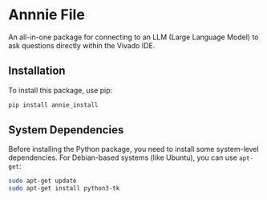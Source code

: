 # Annnie File

An all-in-one package for connecting to an LLM (Large Language Model) to ask questions directly within the Vivado IDE.

## Installation

To install this package, use pip:

```sh
pip install annie_install

```
## System Dependencies

Before installing the Python package, you need to install some system-level dependencies. For Debian-based systems (like Ubuntu), you can use `apt-get`:

```sh
sudo apt-get update
sudo apt-get install python3-tk
```
